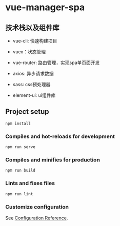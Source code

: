 # vue-manager-spa

## 技术栈以及组件库

- vue-cli: 快速构建项目

- vuex：状态管理

- vue-router: 路由管理，实现spa单页面开发

- axios: 异步请求数据

- sass: css预处理器

- element-ui: ui组件库

## Project setup

```
npm install
```

### Compiles and hot-reloads for development

```
npm run serve
```

### Compiles and minifies for production

```
npm run build
```

### Lints and fixes files

```
npm run lint
```

### Customize configuration

See [Configuration Reference](https://cli.vuejs.org/config/).

